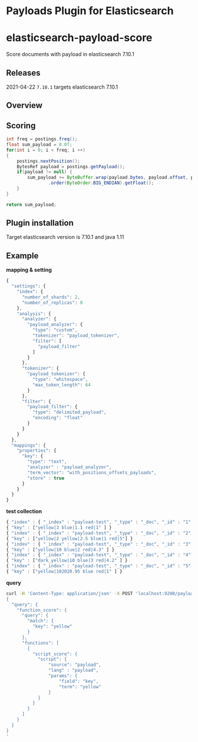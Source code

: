 Payloads Plugin for Elasticsearch
====================================
# elasticsearch-payload-score
Score documents with payload in elasticsearch 7.10.1

## Releases
2021-04-22 `7.10.1` targets elasticsearch 7.10.1

## Overview


## Scoring
```java
int freq = postings.freq();
float sum_payload = 0.0f;
for(int i = 0; i < freq; i ++)
{
    postings.nextPosition();
    BytesRef payload = postings.getPayload();
    if(payload != null) {
        sum_payload += ByteBuffer.wrap(payload.bytes, payload.offset, payload.length)
                .order(ByteOrder.BIG_ENDIAN).getFloat();
    }
}

return sum_payload;
```

## Plugin installation
Target elasticsearch version is 7.10.1 and java 1.11

## Example

**mapping & setting**

```javascript 1.8
{
  "settings": {
    "index": {
      "number_of_shards": 2,
      "number_of_replicas": 0
    },
    "analysis": {
      "analyzer": {
        "payload_analyzer": { 
          "type": "custom",
          "tokenizer": "payload_tokenizer",
          "filter": [
            "payload_filter"
          ]
        }
      },
      "tokenizer": {
        "payload_tokenizer": {
          "type": "whitespace",
          "max_token_length": 64
        }
      },
      "filter": {
        "payload_filter": {
          "type": "delimited_payload",
          "encoding": "float"
        }
      }
    }
  },
  "mappings": {
    "properties": {
      "key": {
        "type": "text",
        "analyzer" : "payload_analyzer",
        "term_vector": "with_positions_offsets_payloads",
        "store" : true
      }
    }
  }
}
```

**test collection**
```javascript
{ "index" : { "_index" : "payload-test", "_type" : "_doc", "_id" : "1" } }
{ "key" : ["yellow|3 blue|1.1 red|1" ] }
{ "index" : { "_index" : "payload-test", "_type" : "_doc", "_id" : "2" } }
{ "key" : ["yellow|2 yellow|2.5 blue|1 red|5"] }
{ "index" : { "_index" : "payload-test", "_type" : "_doc", "_id" : "3" } }
{ "key" : ["yellow|10 blue|2 red|4.3" ] }
{ "index" : { "_index" : "payload-test", "_type" : "_doc", "_id" : "4" } }
{ "key" : ["dark_yellow|10 blue|3 red|4.2" ] }
{ "index" : { "_index" : "payload-test", "_type" : "_doc", "_id" : "5" } }
{ "key" : ["yellow|102020.95 blue red|1" ] }
```

**query**
```bash
curl -H 'Content-Type: application/json' -X POST 'localhost:9200/payload-test/_search?pretty' -d '
{
  "query": {
    "function_score": {
      "query": {
        "match": {
          "key": "yellow"
        }
      },
      "functions": [
        {
          "script_score": {
            "script": {
                "source": "payload",
                "lang" : "payload",
                "params": {
                    "field": "key",
                    "term": "yellow"
                }
            }
          }
        }
      ]
    }
  }
}
'
```
